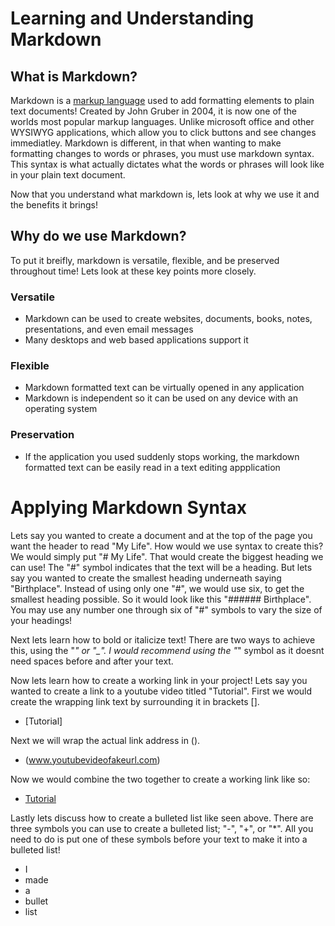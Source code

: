 # Learning and Understanding Markdown

## What is Markdown?

Markdown is a [markup language](https://en.wikipedia.org/wiki/Markup_language) used to add formatting elements to plain text documents! Created by John Gruber in 2004, it is now one of the worlds most popular markup languages. Unlike microsoft office and other WYSIWYG applications, which allow you to click buttons and see changes immediatley. Markdown is different, in that when wanting to make formatting changes to words or phrases, you must use markdown syntax. This syntax is what actually dictates what the words or phrases will look like in your plain text document. 

Now that you understand what markdown is, lets look at why we use it and the benefits it brings!

## Why do we use Markdown? 

To put it breifly, markdown is versatile, flexible, and be preserved throughout time! Lets look at these key points more closely. 

### Versatile

+ Markdown can be used to create websites, documents, books, notes, presentations, and even email messages
+ Many desktops and web based applications support it

### Flexible

+ Markdown formatted text can be virtually opened in any application
+ Markdown is independent so it can be used on any device with an operating system

### Preservation

+ If the application you used suddenly stops working, the markdown formatted text can be easily read in a text editing appplication

# Applying Markdown Syntax

Lets say you wanted to create a document and at the top of the page you want the header to read "My Life". How would we use syntax to create this? We would simply put "# My Life". That would create the biggest heading we can use! The "#" symbol indicates that the text will be a heading. But lets say you wanted to create the smallest heading underneath saying "Birthplace". Instead of using only one "#", we would use six, to get the smallest heading possible. So it would look like this "###### Birthplace". You may use any number one through six of "#" symbols to vary the size of your headings!

Next lets learn how to bold or italicize text! There are two ways to achieve this, using the "*" or "_". I would recommend using the "*" symbol as it doesnt need spaces before and after your text. 

Now lets learn how to create a working link in your project! Lets say you wanted to create a link to a youtube video titled "Tutorial". First we would create the wrapping link text by surrounding it in brackets []. 

+ [Tutorial]

Next we will wrap the actual link address in ().

+ (www.youtubevideofakeurl.com)

Now we would combine the two together to create a working link like so: 

+ [Tutorial](www.youtubevideofakeurl.com)

Lastly lets discuss how to create a bulleted list like seen above. There are three symbols you can use to create a bulleted list; "-", "+", or "*". All you need to do is put one of these symbols before your text to make it into a bulleted list!

+ I
+ made
+ a
+ bullet
+ list



